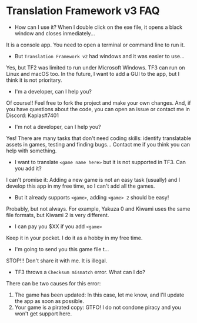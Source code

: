 # Translation Framework v3 FAQ

- How can I use it? When I double click on the exe file, it opens a black window and closes inmediately...

It is a console app. You need to open a terminal or command line to run it.

- But `Translation Framework v2` had windows and it was easier to use...

Yes, but TF2 was limited to run under Microsoft Windows. TF3 can run on Linux and macOS too. In the future, I want to add a GUI to the app, but I think it is not prioritary.

- I'm a developer, can I help you?

Of course!! Feel free to fork the project and make your own changes. And, if you have questions about the code, you can open an issue or contact me in Discord: Kaplas#7401

- I'm not a developer, can I help you?

Yes! There are many tasks that don't need coding skills: identify translatable assets in games, testing and finding bugs...
Contact me if you think you can help with something.

- I want to translate `<game name here>` but it is not supported in TF3. Can you add it?

I can't promise it: Adding a new game is not an easy task (usually) and I develop this app in my free time, so I can't add all the games.

- But it already supports `<game>`, adding `<game> 2` should be easy!

Probably, but not always. For example, Yakuza 0 and Kiwami uses the same file formats, but Kiwami 2 is very different.

- I can pay you $XX if you add `<game>`

Keep it in your pocket. I do it as a hobby in my free time.

- I'm going to send you this game file t...

STOP!!! Don't share it with me. It is illegal.

- TF3 throws a `Checksum mismatch` error. What can I do?

There can be two causes for this error:

1. The game has been updated: In this case, let me know, and I'll update the app as soon as possible.
2. Your game is a pirated copy: GTFO! I do not condone piracy and you won't get support here.

